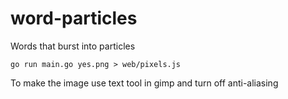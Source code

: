 word-particles
==============

Words that burst into particles

```
go run main.go yes.png > web/pixels.js
```

To make the image use text tool in gimp and turn off anti-aliasing
